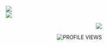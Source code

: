 <div align='center'>
  <img src="https://github-readme-stats.vercel.app/api/top-langs/?username=HubiSm4&border_radius=10px&theme=dark&bg_color=1f1f1f&border_color=1f1f1f&icon_color=58a6ff&show_icons=true&title_color=2aabe8" />
</div>

<div align='center'>
  <img src="https://github-readme-stats.vercel.app/api?username=HubiSm4&border_radius=10px&theme=dark&bg_color=1f1f1f&border_color=1f1f1f&icon_color=36BCF7FF&show_icons=true&title_color=2aabe8" />
</div>

<div align='right'> 
  <p align="right">
    <a href="https://skillicons.dev">
      <img src='https://skillicons.dev/icons?i=java,idea' />
    </a>
  </p>
</div>

<div align='right'>
<img alt="PROFILE VIEWS" src="https://komarev.com/ghpvc/?username=HubiSm4&style=flat&color=2aabe8">
</div>
